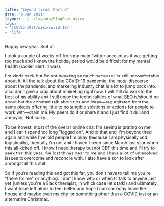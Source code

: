 ```yaml
---
title: "Beyond tired: Part 3"
date: "6 Jan 2021"
layout: ../../layouts/BlogPost.astro
tags:
- '[COVID-19](/wiki/covid-19/)'
- 'life'
---
```


Happy new year. Sort of.

I took a couple of weeks off from my main Twitter account as it was getting too much and I knew the holiday period would be difficult for my mental health (spoiler alert: it was).

I'm kinda back but I'm not tweeting as much because I'm still uncomfortable about it. All the talk about the [COVID-19](/wiki/covid-19/) pandemic, the meta-discourse about the pandemic, and marketing industry chat is a lot to jump back into. I also don't give a crap about marketing right now. I will still do work to the best of my ability and I still enjoy the technicalities of what [SEO](/wiki/tech/seo/) is/should be about but the constant talk about tips and ideas—regurgitated from the same places offering little to no tangible solutions or actions for people to work with—drain me. My peers do it or share it and I just find it dull and annoying. Not sorry.

To be honest, most of the overall online chat I'm seeing is grating on me and I can't spend too long "logged on". And to that end, I'm beyond tired again and while I've told people I'm okay (because I am physically and logistically), mentally I'm not and I haven't been since March last year when this all kicked off. I know I need therapy but not CBT this time and I'll try to seek that this year. I've lost things dear to me and I have a lot of unresolved issues to overcome and reconcile with. I also have a son to look after amongst all this shit.

So if you're reading this and got this far, you don't have to tell me you're "there for me" or anything. I don't know who or when to talk to anyone just yet (unless you're a Black therapist, in which case let's talk!) and ultimately, I want to be left alone to feel better and hope I can someday leave the house and maybe even my city for something other than a COVID test or an alternative Christmas.
